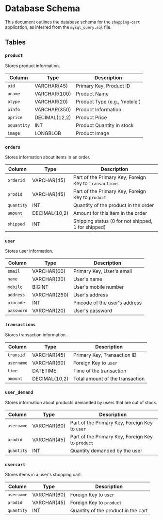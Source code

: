 
# Database Schema

This document outlines the database schema for the `shopping-cart` application, as inferred from the `mysql_query.sql` file.

## Tables

### `product`

Stores product information.

| Column      | Type          | Description                   |
|-------------|---------------|-------------------------------|
| `pid`       | VARCHAR(45)   | Primary Key, Product ID       |
| `pname`     | VARCHAR(100)  | Product Name                  |
| `ptype`     | VARCHAR(20)   | Product Type (e.g., 'mobile') |
| `pinfo`     | VARCHAR(350)  | Product Information           |
| `pprice`    | DECIMAL(12,2) | Product Price                 |
| `pquantity` | INT           | Product Quantity in stock     |
| `image`     | LONGBLOB      | Product Image                 |

### `orders`

Stores information about items in an order.

| Column    | Type         | Description                                         |
|-----------|--------------|-----------------------------------------------------|
| `orderid` | VARCHAR(45)  | Part of the Primary Key, Foreign Key to `transactions` |
| `prodid`  | VARCHAR(45)  | Part of the Primary Key, Foreign Key to `product`      |
| `quantity`| INT          | Quantity of the product in the order                |
| `amount`  | DECIMAL(10,2)| Amount for this item in the order                   |
| `shipped` | INT          | Shipping status (0 for not shipped, 1 for shipped)  |

### `user`

Stores user information.

| Column    | Type         | Description      |
|-----------|--------------|------------------|
| `email`   | VARCHAR(60)  | Primary Key, User's email |
| `name`    | VARCHAR(30)  | User's name      |
| `mobile`  | BIGINT       | User's mobile number |
| `address` | VARCHAR(250) | User's address   |
| `pincode` | INT          | Pincode of the user's address |
| `password`| VARCHAR(20)  | User's password  |

### `transactions`

Stores transaction information.

| Column   | Type         | Description                        |
|----------|--------------|------------------------------------|
| `transid`| VARCHAR(45)  | Primary Key, Transaction ID        |
| `username`| VARCHAR(60)  | Foreign Key to `user`              |
| `time`   | DATETIME     | Time of the transaction            |
| `amount` | DECIMAL(10,2)| Total amount of the transaction    |

### `user_demand`

Stores information about products demanded by users that are out of stock.

| Column   | Type        | Description                     |
|----------|-------------|---------------------------------|
| `username`| VARCHAR(60) | Part of the Primary Key, Foreign Key to `user` |
| `prodid` | VARCHAR(45) | Part of the Primary Key, Foreign Key to `product` |
| `quantity`| INT         | Quantity demanded by the user   |

### `usercart`

Stores items in a user's shopping cart.

| Column   | Type        | Description                     |
|----------|-------------|---------------------------------|
| `username`| VARCHAR(60) | Foreign Key to `user`           |
| `prodid` | VARCHAR(45) | Foreign Key to `product`          |
| `quantity`| INT         | Quantity of the product in the cart |

